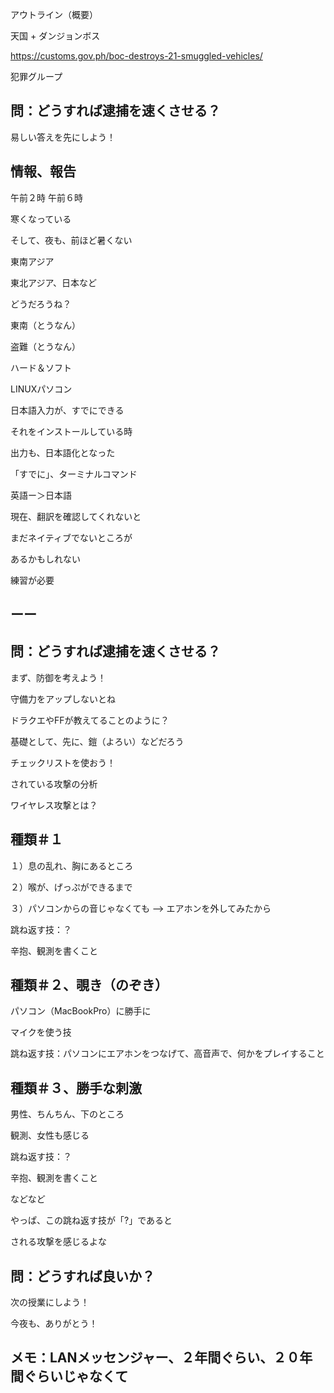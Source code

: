 アウトライン（概要）

天国 + ダンジョンボス

https://customs.gov.ph/boc-destroys-21-smuggled-vehicles/

犯罪グループ

## 問：どうすれば逮捕を速くさせる？

易しい答えを先にしよう！

## 情報、報告

午前２時
午前６時

寒くなっている

そして、夜も、前ほど暑くない

東南アジア

東北アジア、日本など

どうだろうね？

東南（とうなん）

盗難（とうなん）

ハード＆ソフト

LINUXパソコン

日本語入力が、すでにできる

それをインストールしている時

出力も、日本語化となった

「すでに」、ターミナルコマンド

英語ー＞日本語

現在、翻訳を確認してくれないと

まだネイティブでないところが

あるかもしれない

練習が必要

## ーー

## 問：どうすれば逮捕を速くさせる？

まず、防御を考えよう！

守備力をアップしないとね

ドラクエやFFが教えてることのように？

基礎として、先に、鎧（よろい）などだろう

チェックリストを使おう！

されている攻撃の分析

ワイヤレス攻撃とは？

## 種類＃１

１）息の乱れ、胸にあるところ

２）喉が、げっぷができるまで

３）パソコンからの音じゃなくても
—> エアホンを外してみたから

跳ね返す技：？

辛抱、観測を書くこと

## 種類＃２、覗き（のぞき）

パソコン（MacBookPro）に勝手に

マイクを使う技

跳ね返す技：パソコンにエアホンをつなげて、高音声で、何かをプレイすること

## 種類＃３、勝手な刺激

男性、ちんちん、下のところ

観測、女性も感じる

跳ね返す技：？

辛抱、観測を書くこと

などなど

やっぱ、この跳ね返す技が「?」であると

される攻撃を感じるよな

## 問：どうすれば良いか？

次の授業にしよう！

今夜も、ありがとう！

## メモ：LANメッセンジャー、２年間ぐらい、２０年間ぐらいじゃなくて

